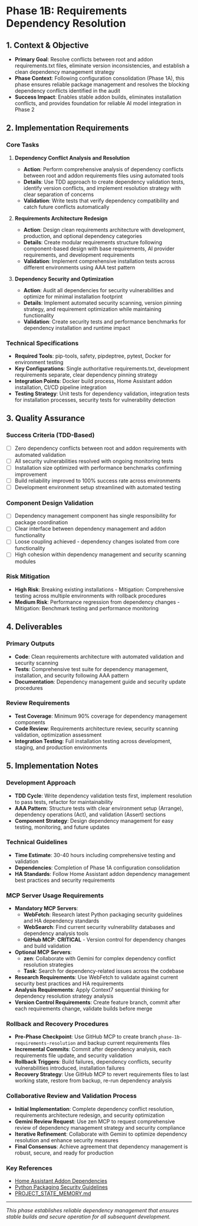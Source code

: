 # Phase 1B: Requirements Dependency Resolution

## 1. Context & Objective
- **Primary Goal**: Resolve conflicts between root and addon requirements.txt files, eliminate version inconsistencies, and establish a clean dependency management strategy
- **Phase Context**: Following configuration consolidation (Phase 1A), this phase ensures reliable package management and resolves the blocking dependency conflicts identified in the audit
- **Success Impact**: Enables stable addon builds, eliminates installation conflicts, and provides foundation for reliable AI model integration in Phase 2

## 2. Implementation Requirements

### Core Tasks
1. **Dependency Conflict Analysis and Resolution**
   - **Action**: Perform comprehensive analysis of dependency conflicts between root and addon requirements files using automated tools
   - **Details**: Use TDD approach to create dependency validation tests, identify version conflicts, and implement resolution strategy with clear separation of concerns
   - **Validation**: Write tests that verify dependency compatibility and catch future conflicts automatically

2. **Requirements Architecture Redesign**
   - **Action**: Design clean requirements architecture with development, production, and optional dependency categories
   - **Details**: Create modular requirements structure following component-based design with base requirements, AI provider requirements, and development requirements
   - **Validation**: Implement comprehensive installation tests across different environments using AAA test pattern

3. **Dependency Security and Optimization**
   - **Action**: Audit all dependencies for security vulnerabilities and optimize for minimal installation footprint
   - **Details**: Implement automated security scanning, version pinning strategy, and requirement optimization while maintaining functionality
   - **Validation**: Create security tests and performance benchmarks for dependency installation and runtime impact

### Technical Specifications
- **Required Tools**: pip-tools, safety, pipdeptree, pytest, Docker for environment testing
- **Key Configurations**: Single authoritative requirements.txt, development requirements separate, clear dependency pinning strategy
- **Integration Points**: Docker build process, Home Assistant addon installation, CI/CD pipeline integration
- **Testing Strategy**: Unit tests for dependency validation, integration tests for installation processes, security tests for vulnerability detection

## 3. Quality Assurance

### Success Criteria (TDD-Based)
- [ ] Zero dependency conflicts between root and addon requirements with automated validation
- [ ] All security vulnerabilities resolved with ongoing monitoring tests
- [ ] Installation size optimized with performance benchmarks confirming improvement
- [ ] Build reliability improved to 100% success rate across environments
- [ ] Development environment setup streamlined with automated testing

### Component Design Validation
- [ ] Dependency management component has single responsibility for package coordination
- [ ] Clear interface between dependency management and addon functionality
- [ ] Loose coupling achieved - dependency changes isolated from core functionality
- [ ] High cohesion within dependency management and security scanning modules

### Risk Mitigation
- **High Risk**: Breaking existing installations - Mitigation: Comprehensive testing across multiple environments with rollback procedures
- **Medium Risk**: Performance regression from dependency changes - Mitigation: Benchmark testing and performance monitoring

## 4. Deliverables

### Primary Outputs
- **Code**: Clean requirements architecture with automated validation and security scanning
- **Tests**: Comprehensive test suite for dependency management, installation, and security following AAA pattern
- **Documentation**: Dependency management guide and security update procedures

### Review Requirements
- **Test Coverage**: Minimum 90% coverage for dependency management components
- **Code Review**: Requirements architecture review, security scanning validation, optimization assessment
- **Integration Testing**: Full installation testing across development, staging, and production environments

## 5. Implementation Notes

### Development Approach
- **TDD Cycle**: Write dependency validation tests first, implement resolution to pass tests, refactor for maintainability
- **AAA Pattern**: Structure tests with clear environment setup (Arrange), dependency operations (Act), and validation (Assert) sections
- **Component Strategy**: Design dependency management for easy testing, monitoring, and future updates

### Technical Guidelines
- **Time Estimate**: 30-40 hours including comprehensive testing and validation
- **Dependencies**: Completion of Phase 1A configuration consolidation
- **HA Standards**: Follow Home Assistant addon dependency management best practices and security requirements

### MCP Server Usage Requirements
- **Mandatory MCP Servers**: 
  - **WebFetch**: Research latest Python packaging security guidelines and HA dependency standards
  - **WebSearch**: Find current security vulnerability databases and dependency analysis tools
  - **GitHub MCP**: **CRITICAL** - Version control for dependency changes and build validation
- **Optional MCP Servers**:
  - **zen**: Collaborate with Gemini for complex dependency conflict resolution strategies
  - **Task**: Search for dependency-related issues across the codebase
- **Research Requirements**: Use WebFetch to validate against current security best practices and HA requirements
- **Analysis Requirements**: Apply Context7 sequential thinking for dependency resolution strategy analysis
- **Version Control Requirements**: Create feature branch, commit after each requirements change, validate builds before merge

### Rollback and Recovery Procedures
- **Pre-Phase Checkpoint**: Use GitHub MCP to create branch `phase-1b-requirements-resolution` and backup current requirements files
- **Incremental Commits**: Commit after dependency analysis, each requirements file update, and security validation
- **Rollback Triggers**: Build failures, dependency conflicts, security vulnerabilities introduced, installation failures
- **Recovery Strategy**: Use GitHub MCP to revert requirements files to last working state, restore from backup, re-run dependency analysis

### Collaborative Review and Validation Process
- **Initial Implementation**: Complete dependency conflict resolution, requirements architecture redesign, and security optimization
- **Gemini Review Request**: Use zen MCP to request comprehensive review of dependency management strategy and security compliance
- **Iterative Refinement**: Collaborate with Gemini to optimize dependency resolution and enhance security measures
- **Final Consensus**: Achieve agreement that dependency management is robust, secure, and ready for production

### Key References
- [Home Assistant Addon Dependencies](https://developers.home-assistant.io/docs/add-ons/configuration/#add-on-dependencies)
- [Python Packaging Security Guidelines](https://packaging.python.org/en/latest/guides/installing-using-pip-and-virtual-environments/)
- [PROJECT_STATE_MEMORY.md](../PROJECT_STATE_MEMORY.md)

---
*This phase establishes reliable dependency management that ensures stable builds and secure operation for all subsequent development.*